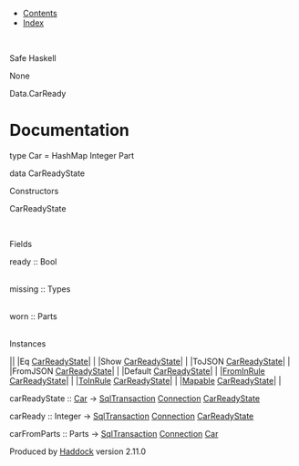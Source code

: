 -   [Contents](index.html)
-   [Index](doc-index.html)

 

Safe Haskell

None

Data.CarReady

Documentation
=============

type Car = HashMap Integer Part

data CarReadyState

Constructors

CarReadyState

 

Fields

ready :: Bool  
 

missing :: Types  
 

worn :: Parts  
 

Instances

||
|Eq [CarReadyState](Data-CarReady.html#t:CarReadyState)| |
|Show [CarReadyState](Data-CarReady.html#t:CarReadyState)| |
|ToJSON [CarReadyState](Data-CarReady.html#t:CarReadyState)| |
|FromJSON [CarReadyState](Data-CarReady.html#t:CarReadyState)| |
|Default [CarReadyState](Data-CarReady.html#t:CarReadyState)| |
|[FromInRule](Data-InRules.html#t:FromInRule) [CarReadyState](Data-CarReady.html#t:CarReadyState)| |
|[ToInRule](Data-InRules.html#t:ToInRule) [CarReadyState](Data-CarReady.html#t:CarReadyState)| |
|[Mapable](Model-General.html#t:Mapable) [CarReadyState](Data-CarReady.html#t:CarReadyState)| |

carReadyState :: [Car](Data-CarReady.html#t:Car) -\> [SqlTransaction](Data-SqlTransaction.html#t:SqlTransaction) [Connection](Data-SqlTransaction.html#t:Connection) [CarReadyState](Data-CarReady.html#t:CarReadyState)

carReady :: Integer -\> [SqlTransaction](Data-SqlTransaction.html#t:SqlTransaction) [Connection](Data-SqlTransaction.html#t:Connection) [CarReadyState](Data-CarReady.html#t:CarReadyState)

carFromParts :: Parts -\> [SqlTransaction](Data-SqlTransaction.html#t:SqlTransaction) [Connection](Data-SqlTransaction.html#t:Connection) [Car](Data-CarReady.html#t:Car)

Produced by [Haddock](http://www.haskell.org/haddock/) version 2.11.0
